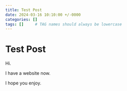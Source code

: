 ```yaml
---
title: Test Post
date: 2024-03-16 10:10:00 +/-0000
categories: []
tags: []     # TAG names should always be lowercase
---
```


# Test Post

Hi.

I have a website now.

I hope you enjoy.
